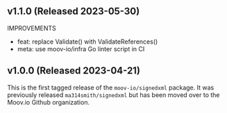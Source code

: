 ## v1.1.0 (Released 2023-05-30)

IMPROVEMENTS

- feat: replace Validate() with ValidateReferences()
- meta: use moov-io/infra Go linter script in CI

## v1.0.0 (Released 2023-04-21)

This is the first tagged release of the `moov-io/signedxml` package. It was previously released `ma314smith/signedxml` but has been moved over to the Moov.io Github organization.
